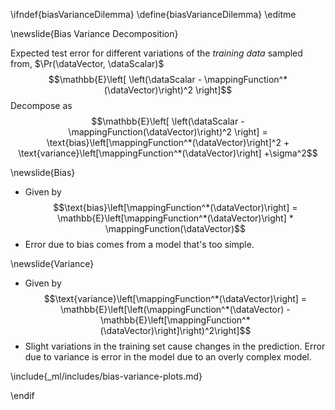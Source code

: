 \ifndef{biasVarianceDilemma}
\define{biasVarianceDilemma}
\editme

\newslide{Bias Variance Decomposition}

Expected test error for different variations of
the *training data* sampled from, $\Pr(\dataVector, \dataScalar)$
$$\mathbb{E}\left[ \left(\dataScalar - \mappingFunction^*(\dataVector)\right)^2 \right]$$
Decompose as
$$\mathbb{E}\left[ \left(\dataScalar - \mappingFunction(\dataVector)\right)^2 \right] = \text{bias}\left[\mappingFunction^*(\dataVector)\right]^2 + \text{variance}\left[\mappingFunction^*(\dataVector)\right] +\sigma^2$$

\newslide{Bias}

* Given by
  $$\text{bias}\left[\mappingFunction^*(\dataVector)\right] =
\mathbb{E}\left[\mappingFunction^*(\dataVector)\right] * \mappingFunction(\dataVector)$$
* Error due to bias comes from a model that's too simple.

\newslide{Variance}

* Given by
  $$\text{variance}\left[\mappingFunction^*(\dataVector)\right] = \mathbb{E}\left[\left(\mappingFunction^*(\dataVector) - \mathbb{E}\left[\mappingFunction^*(\dataVector)\right]\right)^2\right]$$
* Slight variations in the training set cause changes in the prediction. Error due to variance is error in the model due to an overly complex model.

\include{_ml/includes/bias-variance-plots.md}

\endif

